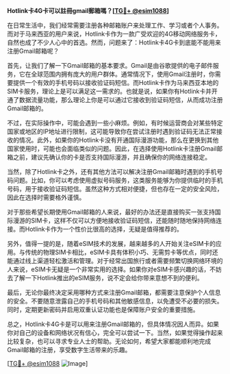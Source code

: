 **Hotlink卡4G卡可以註冊gmail郵箱嗎？[[TG💪+ @esim1088](https://t.me/s/esim1088)]**

在日常生活中，我们经常需要注册各种邮箱账户来处理工作、学习或者个人事务。而对于马来西亚的用户来说，Hotlink卡作为一款广受欢迎的4G移动网络服务卡，自然也成了不少人心中的首选。然而，问题来了：Hotlink卡4G卡到底能不能用来注册Gmail邮箱呢？

首先，让我们了解一下Gmail邮箱的基本要求。Gmail是由谷歌提供的电子邮件服务，它在全球范围内拥有庞大的用户群体。通常情况下，使用Gmail注册时，你需要提供一个有效的手机号码以接收验证码短信。而Hotlink卡作为马来西亚本地的SIM卡服务，理论上是可以满足这一需求的。也就是说，如果你有Hotlink卡并开通了数据流量功能，那么理论上你是可以通过它接收到验证码短信，从而成功注册Gmail邮箱的。

不过，在实际操作中，可能会遇到一些小麻烦。例如，有时候运营商会对某些特定国家或地区的IP地址进行限制，这可能导致你在尝试注册时遇到验证码无法正常接收的情况。此外，如果你的Hotlink卡没有开通国际漫游功能，那么在更换到其他国家使用时，可能也会面临类似的问题。因此，在选择使用Hotlink卡注册Gmail邮箱之前，建议先确认你的卡是否支持国际漫游，并且确保你的网络连接稳定。

当然，除了Hotlink卡之外，还有其他方法可以解决注册Gmail邮箱时遇到的手机号码问题。比如，你可以考虑使用虚拟号码服务，这类服务能够为你提供临时的手机号码，用于接收验证码短信。虽然这种方式相对便捷，但也存在一定的安全风险，因此在选择时需要格外谨慎。

对于那些希望长期使用Gmail邮箱的人来说，最好的办法还是直接购买一张支持国际漫游的SIM卡，这样不仅可以方便地接收验证码短信，还能随时随地保持网络连接。而Hotlink卡作为一个性价比很高的选择，无疑是值得推荐的。

另外，值得一提的是，随着eSIM技术的发展，越来越多的人开始关注eSIM卡的应用。与传统的物理SIM卡相比，eSIM卡具有体积小巧、无需剪卡等优点，同时还能通过线上渠道轻松激活和管理。对于经常出国旅行或者需要频繁切换网络环境的人来说，eSIM卡无疑是一个非常实用的选择。如果你对eSIM卡感兴趣的话，不妨去了解一下Hotlink推出的eSIM服务，说不定会给你带来意想不到的便利。

最后，无论你最终决定采用哪种方式来注册Gmail邮箱，都需要注意保护个人信息的安全。不要随意泄露自己的手机号码和其他敏感信息，以免遭受不必要的损失。同时，定期更新密码并启用双重认证功能也是保障账户安全的重要措施。

总之，Hotlink卡4G卡是可以用来注册Gmail邮箱的，但具体情况因人而异。如果你对自己的设备和网络状况有信心，完全可以尝试一下。当然，如果觉得操作起来比较复杂，也可以寻求专业人士的帮助。无论如何，希望大家都能顺利地完成Gmail邮箱的注册，享受数字生活带来的乐趣。

[[TG💪+ @esim1088](https://t.me/s/esim1088) ![Image](https://i.postimg.cc/4NQfJmqS/Snipaste-2025-05-13-00-14-12.png)]